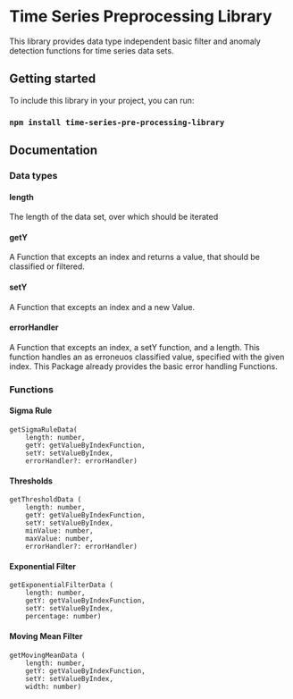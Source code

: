 # Time Series Preprocessing Library

This library provides data type independent basic filter and anomaly detection functions for time series data sets.

## Getting started

To include this library in your project, you can run:
### `npm install time-series-pre-processing-library`

## Documentation    

### Data types
#### length
The length of the data set, over which should be iterated

#### getY
A Function that excepts an index and returns a value, that should be classified or filtered.

#### setY
A Function that excepts an index and a new Value. 

#### errorHandler
A Function that excepts an index, a setY function, and a length. This function handles an as erroneuos classified value, 
specified with the given index. This Package already provides the basic error handling Functions.

### Functions
#### Sigma Rule

    getSigmaRuleData(
        length: number,
        getY: getValueByIndexFunction, 
        setY: setValueByIndex, 
        errorHandler?: errorHandler)
        

#### Thresholds

    getThresholdData (
        length: number,
        getY: getValueByIndexFunction,
        setY: setValueByIndex,
        minValue: number,
        maxValue: number,
        errorHandler?: errorHandler)
        
#### Exponential Filter

    getExponentialFilterData (
        length: number,
        getY: getValueByIndexFunction,
        setY: setValueByIndex,
        percentage: number)

#### Moving Mean Filter

    getMovingMeanData (
        length: number,
        getY: getValueByIndexFunction,
        setY: setValueByIndex,
        width: number)
